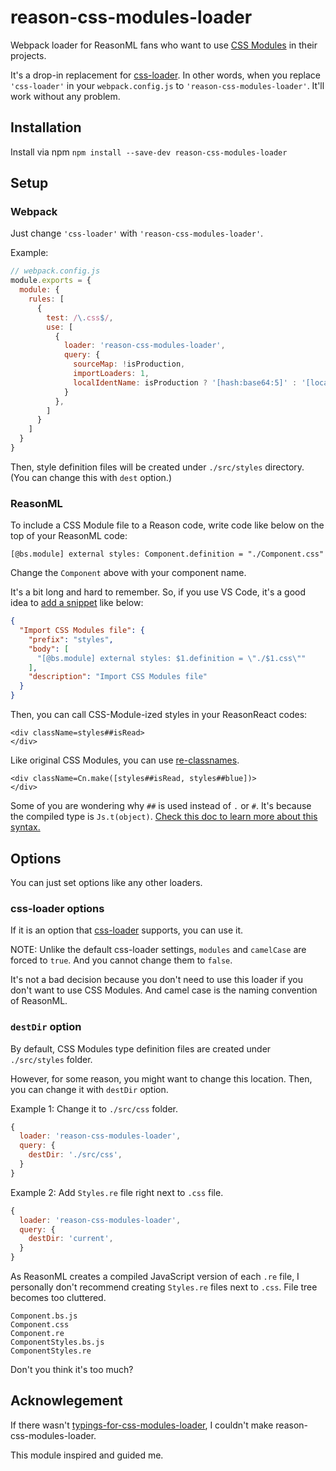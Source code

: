 # reason-css-modules-loader

Webpack loader for ReasonML fans who want to use [CSS Modules](https://github.com/css-modules/css-modules) in their projects. 

It's a drop-in replacement for [css-loader](https://github.com/webpack-contrib/css-loader). In other words, when you replace `'css-loader'` in your `webpack.config.js` to `'reason-css-modules-loader'`. It'll work without any problem. 

## Installation

Install via npm `npm install --save-dev reason-css-modules-loader`

## Setup

### Webpack

Just change `'css-loader'` with `'reason-css-modules-loader'`.

Example:
```js
// webpack.config.js
module.exports = {
  module: {
    rules: [
      {
        test: /\.css$/,
        use: [
          {
            loader: 'reason-css-modules-loader',
            query: {
              sourceMap: !isProduction,
              importLoaders: 1,
              localIdentName: isProduction ? '[hash:base64:5]' : '[local]__[hash:base64:5]'
            }
          },
        ]
      }
    ]
  }
}
```

Then, style definition files will be created under `./src/styles` directory. (You can change this with `dest` option.)

### ReasonML

To include a CSS Module file to a Reason code, write code like below on the top of your ReasonML code: 

```reason
[@bs.module] external styles: Component.definition = "./Component.css"
```

Change the `Component` above with your component name. 

It's a bit long and hard to remember. So, if you use VS Code, it's a good idea to [add a snippet](https://code.visualstudio.com/docs/editor/userdefinedsnippets) like below: 

```json
{
  "Import CSS Modules file": {
    "prefix": "styles",
    "body": [
      "[@bs.module] external styles: $1.definition = \"./$1.css\""
    ],
    "description": "Import CSS Modules file"
  }
}
```

Then, you can call CSS-Module-ized styles in your ReasonReact codes:

```reason
<div className=styles##isRead>
</div>
```

Like original CSS Modules, you can use [re-classnames](https://github.com/minima-app/re-classnames).

```reason
<div className=Cn.make([styles##isRead, styles##blue])>
</div>
```

Some of you are wondering why `##` is used instead of `.` or `#`. It's because the compiled type is `Js.t(object)`. [Check this doc to learn more about this syntax.](https://bucklescript.github.io/docs/en/object-2)


## Options

You can just set options like any other loaders. 

### css-loader options

If it is an option that [css-loader](https://github.com/webpack-contrib/css-loader) supports, you can use it. 

NOTE: Unlike the default css-loader settings, `modules` and `camelCase` are forced to `true`. And you cannot change them to `false`. 

It's not a bad decision because you don't need to use this loader if you don't want to use CSS Modules. And camel case is the naming convention of ReasonML. 

### `destDir` option

By default, CSS Modules type definition files are created under `./src/styles` folder. 

However, for some reason, you might want to change this location. Then, you can change it with `destDir` option. 

Example 1: Change it to `./src/css` folder.
```js
{
  loader: 'reason-css-modules-loader',
  query: {
    destDir: './src/css',
  }
}
```

Example 2: Add `Styles.re` file right next to `.css` file. 
```js
{
  loader: 'reason-css-modules-loader',
  query: {
    destDir: 'current',
  }
}
```

As ReasonML creates a compiled JavaScript version of each `.re` file, I personally don't recommend creating `Styles.re` files next to `.css`. File tree becomes too cluttered. 

```
Component.bs.js
Component.css
Component.re
ComponentStyles.bs.js
ComponentStyles.re
```

Don't you think it's too much? 

## Acknowlegement

If there wasn't [typings-for-css-modules-loader](https://github.com/Jimdo/typings-for-css-modules-loader), I couldn't make reason-css-modules-loader. 

This module inspired and guided me. 